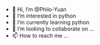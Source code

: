 - 👋 Hi, I’m @Philo-Yuan
- 👀 I’m interested in python
- 🌱 I’m currently learning python
- 💞️ I’m looking to collaborate on ...
- 📫 How to reach me ...

<!---
Philo-Yuan/Philo-Yuan is a ✨ special ✨ repository because its `README.md` (this file) appears on your GitHub profile.
You can click the Preview link to take a look at your changes.
--->

